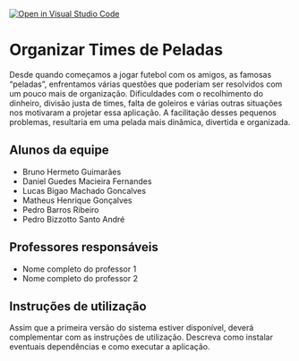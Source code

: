 [![Open in Visual Studio Code](https://classroom.github.com/assets/open-in-vscode-c66648af7eb3fe8bc4f294546bfd86ef473780cde1dea487d3c4ff354943c9ae.svg)](https://classroom.github.com/online_ide?assignment_repo_id=8575128&assignment_repo_type=AssignmentRepo)
# Organizar Times de Peladas

Desde quando começamos a jogar futebol com os amigos, as famosas “peladas”, enfrentamos várias questões que poderiam ser resolvidos com um pouco mais de organização. Dificuldades com o recolhimento do dinheiro, divisão justa de times, falta de goleiros e várias outras situações nos motivaram a projetar essa aplicação. A facilitação desses pequenos problemas, resultaria em uma pelada mais dinâmica, divertida e organizada.

## Alunos da equipe

* Bruno Hermeto Guimarães 
* Daniel Guedes Macieira Fernandes 
* Lucas Bigao Machado Goncalves 
* Matheus Henrique Gonçalves 
* Pedro Barros Ribeiro 
* Pedro Bizzotto Santo André 

## Professores responsáveis

* Nome completo do professor 1
* Nome completo do professor 2

## Instruções de utilização

Assim que a primeira versão do sistema estiver disponível, deverá complementar com as instruções de utilização. Descreva como instalar eventuais dependências e como executar a aplicação.
